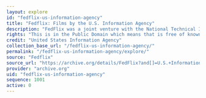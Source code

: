 ```yaml
---
layout: explore
id: "fedflix-us-information-agency"
title: "Fedflix: Films by the U.S. Information Agency"
description: "FedFlix was a joint venture with the National Technical Information Service (NTIS) in cooperation with other government agencies including the National Archives. It features the best movies of the United States Government, from training films to history, from our national parks to the U.S. Fire Academy and the Postal Inspectors, all of these fine flix are available for reuse without any restrictions whatsoever. The United States Information Agency (USIA), which existed from 1953 to 1999, was a United States agency devoted to “public diplomacy.”"
rights: "This is in the Public Domain which means that is free of known copyright restrictions and therefore you are free to use this material without restriction."
credit: "United States Information Agency"
collection_base_url: "/fedflix-us-information-agency/"
permalink: "/fedflix-us-information-agency/explore/"
source: "Fedflix"
source_url: "https://archive.org/details/FedFlix?and[]=U.S.+Information+Agency"
provider: "archive.org"
uid: "fedflix-us-information-agency"
sequence: 1001
active: 0
---
```

